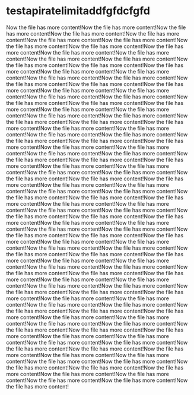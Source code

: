 # testapiratelimitaddfgfdcfgfd
Now the file has more content!Now the file has more content!Now the file has more content!Now the file has more content!Now the file has more content!Now the file has more content!Now the file has more content!Now the file has more content!Now the file has more content!Now the file has more content!Now the file has more content!Now the file has more content!Now the file has more content!Now the file has more content!Now the file has more content!Now the file has more content!Now the file has more content!Now the file has more content!Now the file has more content!Now the file has more content!Now the file has more content!Now the file has more content!Now the file has more content!Now the file has more content!Now the file has more content!Now the file has more content!Now the file has more content!Now the file has more content!Now the file has more content!Now the file has more content!Now the file has more content!Now the file has more content!Now the file has more content!Now the file has more content!Now the file has more content!Now the file has more content!Now the file has more content!Now the file has more content!Now the file has more content!Now the file has more content!Now the file has more content!Now the file has more content!Now the file has more content!Now the file has more content!Now the file has more content!Now the file has more content!Now the file has more content!Now the file has more content!Now the file has more content!Now the file has more content!Now the file has more content!Now the file has more content!Now the file has more content!Now the file has more content!Now the file has more content!Now the file has more content!Now the file has more content!Now the file has more content!Now the file has more content!Now the file has more content!Now the file has more content!Now the file has more content!Now the file has more content!Now the file has more content!Now the file has more content!Now the file has more content!Now the file has more content!Now the file has more content!Now the file has more content!Now the file has more content!Now the file has more content!Now the file has more content!Now the file has more content!Now the file has more content!Now the file has more content!Now the file has more content!Now the file has more content!Now the file has more content!Now the file has more content!Now the file has more content!Now the file has more content!Now the file has more content!Now the file has more content!Now the file has more content!Now the file has more content!Now the file has more content!Now the file has more content!Now the file has more content!Now the file has more content!Now the file has more content!Now the file has more content!Now the file has more content!Now the file has more content!Now the file has more content!Now the file has more content!Now the file has more content!Now the file has more content!Now the file has more content!Now the file has more content!Now the file has more content!Now the file has more content!Now the file has more content!Now the file has more content!Now the file has more content!Now the file has more content!Now the file has more content!Now the file has more content!Now the file has more content!Now the file has more content!Now the file has more content!Now the file has more content!Now the file has more content!Now the file has more content!Now the file has more content!Now the file has more content!Now the file has more content!Now the file has more content!Now the file has more content!Now the file has more content!Now the file has more content!Now the file has more content!Now the file has more content!Now the file has more content!Now the file has more content!Now the file has more content!Now the file has more content!Now the file has more content!Now the file has more content!Now the file has more content!Now the file has more content!Now the file has more content!Now the file has more content!Now the file has more content!Now the file has more content!